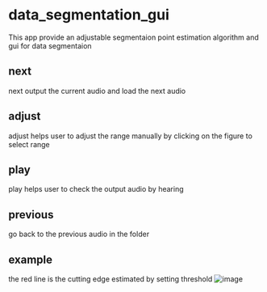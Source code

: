 # data_segmentation_gui
This app provide an adjustable segmentaion point estimation algorithm and gui for data segmentaion  
## next 
next output the current audio and load the next audio
## adjust 
adjust helps user to adjust the range manually by clicking on the figure to select range 
## play 
play helps user to check the output audio by hearing 
## previous 
go back to the previous audio in the folder 

## example 
the red line is the cutting edge estimated by setting threshold
![image](https://user-images.githubusercontent.com/71302488/178927576-54c3ef49-f39a-48cd-a7d9-e1e0491e6b63.png)
